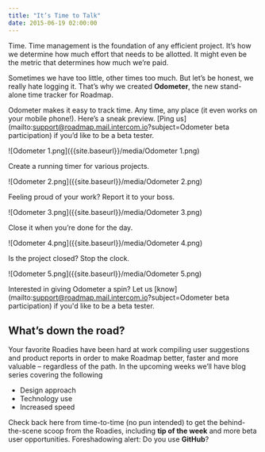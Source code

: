 ```yaml
---
title: "It’s Time to Talk"
date: 2015-06-19 02:00:00
---
```


Time. Time management is the foundation of any efficient project. It’s how we determine how much effort that needs to be allotted. It might even be the metric that determines how much we’re paid. 

Sometimes we have too little, other times too much. But let’s be honest, we really hate logging it. That’s why we created **Odometer**, the new stand-alone time tracker for Roadmap.

Odometer makes it easy to track time. Any time, any place (it even works on your mobile phone!).  Here’s a sneak preview. [Ping us](mailto:support@roadmap.mail.intercom.io?subject=Odometer beta participation) if you’d like to be a beta tester.

![Odometer 1.png]({{site.baseurl}}/media/Odometer 1.png)


Create a running timer for various projects. 

![Odometer 2.png]({{site.baseurl}}/media/Odometer 2.png)


Feeling proud of your work? Report it to your boss. 

![Odometer 3.png]({{site.baseurl}}/media/Odometer 3.png)


Close it when you’re done for the day. 

![Odometer 4.png]({{site.baseurl}}/media/Odometer 4.png)


Is the project closed? Stop the clock.  

![Odometer 5.png]({{site.baseurl}}/media/Odometer 5.png)


Interested in giving Odometer a spin? Let us [know](mailto:support@roadmap.mail.intercom.io?subject=Odometer beta participation) if you'd like to be a beta tester.

## What’s down the road? 

Your favorite Roadies have been hard at work compiling user suggestions and product reports in order to make Roadmap better, faster and more valuable – regardless of the path. In the upcoming weeks we’ll have blog series covering the following 

- Design approach
- Technology use
- Increased speed

Check back here from time-to-time (no pun intended) to get the behind-the-scene scoop from the Roadies, including **tip of the week** and more beta user opportunities. Foreshadowing alert: Do you use **GitHub**?
